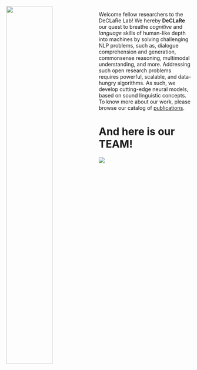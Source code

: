 <img style="float: left;" src="https://declare-lab.net/assets/images/logos/square-dark.png" width="50%" height="50%">

Welcome fellow researchers to the DeCLaRe Lab! We hereby **DeCLaRe** our quest to breathe _cognitive_ and _language_ skills of human-like depth into machines by solving challenging NLP problems, such as, dialogue comprehension and generation, commonsense reasoning, multimodal understanding, and more. Addressing such open research problems requires powerful, scalable, and data-hungry algorithms. As such, we develop cutting-edge neural models, based on sound linguistic concepts. To know more about our work, please browse our catalog of [publications](https://declare-lab.net/publications/).

<h1> And here is our TEAM! </h1>

<img style="float: center;" src="https://declare-lab.net/assets/images/resources/lab.jpg">
